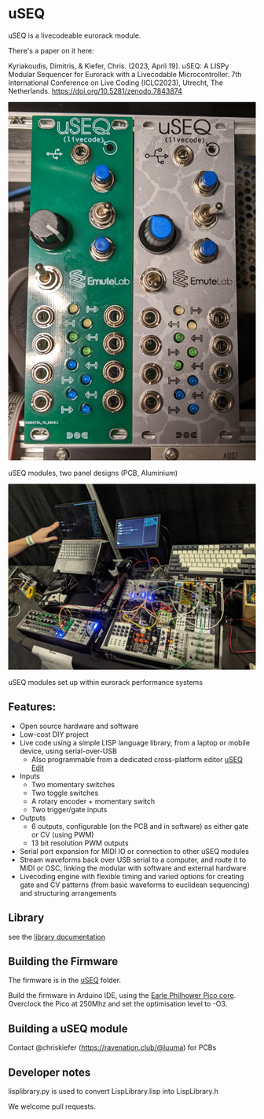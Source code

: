 # uSEQ

uSEQ is a livecodeable eurorack module.

There's a paper on it here: 

Kyriakoudis, Dimitris, & Kiefer, Chris. (2023, April 19). uSEQ: A LISPy Modular Sequencer for Eurorack with a Livecodable Microcontroller. 7th International Conference on Live Coding (ICLC2023), Utrecht, The Netherlands. https://doi.org/10.5281/zenodo.7843874

![uSEQ Modules](./docs/img/useqModules.jpg)

uSEQ modules, two panel designs (PCB, Aluminium)

![uSEQ In Use](./docs/img/useqSystem.jpg)

uSEQ modules set up within eurorack performance systems


## Features:

* Open source hardware and software
* Low-cost DIY project
* Live code using a simple LISP language library, from a laptop or mobile device, using serial-over-USB
  * Also programmable from a dedicated cross-platform editor [uSEQ Edit](interfaces/useqedit)
* Inputs
  * Two momentary switches
  * Two toggle switches
  * A rotary encoder + momentary switch
  * Two trigger/gate inputs
* Outputs
  * 6 outputs, configurable (on the PCB and in software) as either gate or CV (using PWM)
  * 13 bit resolution PWM outputs
* Serial port expansion for MIDI IO or connection to other uSEQ modules
* Stream waveforms back over USB serial to a computer, and route it to MIDI or OSC, linking the modular with software and external hardware
* Livecoding engine with flexible timing and varied options for creating gate and CV patterns (from basic waveforms to euclidean sequencing) and structuring arrangements


## Library

see the [library documentation](docs/useq.md)

## Building the Firmware

The firmware is in the [uSEQ](./uSEQ/) folder.

Build the firmware in Arduino IDE, using the [Earle Philhower Pico core](https://github.com/earlephilhower/arduino-pico).  Overclock the Pico at 250Mhz and set the optimisation level to -O3.

## Building a uSEQ module

Contact @chriskiefer (https://ravenation.club/@luuma) for PCBs


## Developer notes

lisplibrary.py is used to convert LispLibrary.lisp into LispLibrary.h

We welcome pull requests.


